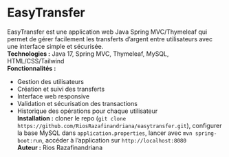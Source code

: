 # EasyTransfer
EasyTransfer est une application web Java Spring MVC/Thymeleaf qui permet de gérer facilement les transferts d’argent entre utilisateurs avec une interface simple et sécurisée.  
**Technologies :** Java 17, Spring MVC, Thymeleaf, MySQL, HTML/CSS/Tailwind  
**Fonctionnalités :**  
- Gestion des utilisateurs  
- Création et suivi des transferts  
- Interface web responsive  
- Validation et sécurisation des transactions  
- Historique des opérations pour chaque utilisateur  
**Installation :** cloner le repo (`git clone https://github.com/RiosRazafinandriana/easytransfer.git`),
  configurer la base MySQL dans `application.properties`,
  lancer avec `mvn spring-boot:run`,
  accéder à l’application sur `http://localhost:8080`  
**Auteur :** Rios Razafinandriana
